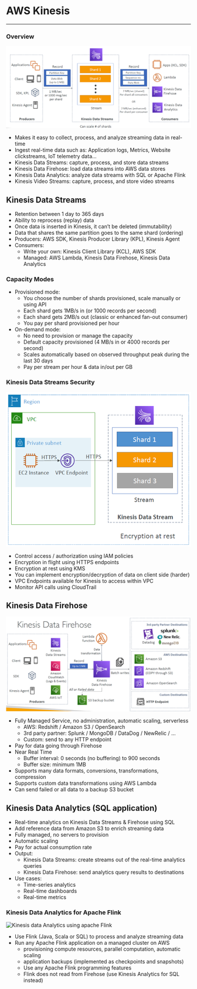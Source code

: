 # AWS Kinesis

---
### Overview
![AWS Kinesis](../Image/AWS_Kinesis.png)
* Makes it easy to collect, process, and analyze streaming data in real-time
* Ingest real-time data such as: Application logs, Metrics, Website clickstreams, IoT telemetry data…
* Kinesis Data Streams: capture, process, and store data streams
* Kinesis Data Firehose: load data streams into AWS data stores
* Kinesis Data Analytics: analyze data streams with SQL or Apache Flink
* Kinesis Video Streams: capture, process, and store video streams
## Kinesis Data Streams
* Retention between 1 day to 365 days
* Ability to reprocess (replay) data
* Once data is inserted in Kinesis, it can’t be deleted (immutability)
* Data that shares the same partition goes to the same shard (ordering)
* Producers: AWS SDK, Kinesis Producer Library (KPL), Kinesis Agent
* Consumers:
  * Write your own: Kinesis Client Library (KCL), AWS SDK
  * Managed: AWS Lambda, Kinesis Data Firehose, Kinesis Data Analytics
### Capacity Modes
* Provisioned mode:
  * You choose the number of shards provisioned, scale manually or using API
  * Each shard gets 1MB/s in (or 1000 records per second)
  * Each shard gets 2MB/s out (classic or enhanced fan-out consumer)
  * You pay per shard provisioned per hour
* On-demand mode:
  * No need to provision or manage the capacity
  * Default capacity provisioned (4 MB/s in or 4000 records per second)
  * Scales automatically based on observed throughput peak during the last 30 days
  * Pay per stream per hour & data in/out per GB
### Kinesis Data Streams Security
![Kinesis data stream security](../Image/Kinesis_stream_security.png)
* Control access / authorization using IAM policies
* Encryption in flight using HTTPS endpoints
* Encryption at rest using KMS
* You can implement encryption/decryption of data on client side (harder)
* VPC Endpoints available for Kinesis to access within VPC
* Monitor API calls using CloudTrail
## Kinesis Data Firehose
![Kinesis data Firehouse](../Image/Kinesis_Data_Firehouse.png)
* Fully Managed Service, no administration, automatic scaling, serverless
  * AWS: Redshift / Amazon S3 / OpenSearch
  * 3rd party partner: Splunk / MongoDB / DataDog / NewRelic / …
  * Custom: send to any HTTP endpoint
* Pay for data going through Firehose
* Near Real Time
  * Buffer interval: 0 seconds (no buffering) to 900 seconds
  * Buffer size: minimum 1MB
* Supports many data formats, conversions, transformations, compression
* Supports custom data transformations using AWS Lambda
* Can send failed or all data to a backup S3 bucket
## Kinesis Data Analytics (SQL application)
* Real-time analytics on Kinesis Data Streams & Firehose using SQL
* Add reference data from Amazon S3 to enrich streaming data
* Fully managed, no servers to provision
* Automatic scaling
* Pay for actual consumption rate
* Output:
  * Kinesis Data Streams: create streams out of the real-time analytics queries
  * Kinesis Data Firehose: send analytics query results to destinations
* Use cases:
  * Time-series analytics
  * Real-time dashboards
  * Real-time metrics
### Kinesis Data Analytics for Apache Flink
![Kinesis data Analytics using apache Flink](../Image/Apach)
* Use Flink (Java, Scala or SQL) to process and analyze streaming data
* Run any Apache Flink application on a managed cluster on AWS
  * provisioning compute resources, parallel computation, automatic scaling
  * application backups (implemented as checkpoints and snapshots)
  * Use any Apache Flink programming features
  * Flink does not read from Firehose (use Kinesis Analytics for SQL instead)